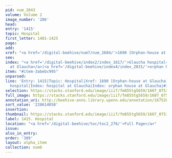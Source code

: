 ```yaml
---
pid: num_2043
volume: Volume 2
image_number: '286'
head:
entry: '1415'
topic: Hospital
first_letter: 1401-1425
page:
add:
xref: "<a href='/digital-beehive/num7/num_2604/'>1690 [Orphan-house at Glaucha]</a>"
see:
index: "<a href='/digital-beehive/index2/index_1617/'>Glaucha hospital</a>|<a href='/digital-beehive/index2/index_1879/'>hospital
  at Glaucha</a>|<a href='/digital-beehive/index4/index_2831/'>orphan house at Glaucha</a>"
item: "#item-3abebc995"
unparsed:
line: 'Entry: 1415|Topic: Hospital|Xref: 1690 [Orphan-house at Glaucha]|Index: Glaucha
  hospital|Index: hospital at Glaucha|Index: orphan house at Glaucha|#item-3abebc995'
selection: https://stacks.stanford.edu/image/iiif/fm855tg5659/1607_0753/851,4058,2934,981/full/0/default.jpg
full_image: https://stacks.stanford.edu/image/iiif/fm855tg5659/1607_0753/full/full/0/default.jpg
annotation_uri: http://beehive-anno.library.upenn.edu/annotation/1675268448539
sort_value: '228614058'
insertion:
thumbnail: https://stacks.stanford.edu/image/iiif/fm855tg5659/1607_0753/851,4058,600,180/250,/0/default.jpg
label: 1415. Hospital
location: "<a href='/digital-beehive/toc/toc2_276/'>Full Page</a>"
issue:
also_in_entry:
order: '309'
layout: alpha_item
collection: num6
---
```

